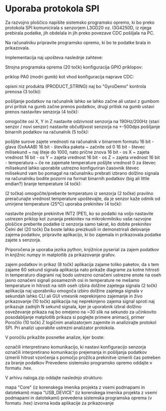 # Uporaba protokola SPI

Za razvojno ploščico napišite sistemsko programsko opremo, ki bo preko protokola SPI komunicirala s senzorjem L3GD20 oz. I3G4250D, iz njega prebirala podatke, jih obdelala in jih preko povezave CDC pošiljala na PC.

Na računalniku pripravite programsko opremo, ki bo te podatke brala in prikazovala.

Implementacija naj upošteva naslednje zahteve:

Strojna programska oprema (20 točk)
konfiguracija GPIO priklopov:

priklop PA0 (modri gumb) kot vhod
konfiguracija naprave CDC:

opisni niz produkta (PRODUCT_STRING) naj bo "GyroDemo"
kontrola prenosa (3 točki):

pošiljanje podatkov na računalnik lahko se lahko začne ali ustavi z gumbom
prvi pritisk na gumb začne prenos podatkov, drugi pritisk na gumb ustavi prenos
nastavitev senzorja (4 točk):

omogočite osi X, Y in Z
nastavite odzivnost senzorja na 190Hz/200Hz (stari senzor / novi senzor)
nastavite občutljivost senzorja na +-500dps
pošiljanje binarnih podatkov na računalnik (5 točk):

pošljite surove zajete vrednosti na računalnik v binarnem formatu
16 bit - glava (0xAAAB)
16 bit - številka paketa ~ začnite od 0
16 bit - števec milisekund ~ naj šteje do 1000, nato prične znova
16 bit - os X ~ zajeta vrednost
16 bit - os Y ~ zajeta vrednost
16 bit - os Z ~ zajeta vrednost
16 bit - temperatura ~ če ne zajemate temperature pošljite vrednost 0
za števec milisekund lahko uporabite ustrezno konfiguriran časovnik
števec milisekund vam bo pomagal na računalniku prebrati izbrano dolžino signala
na računalniku bodite pozorni na format binarnih podatkov (big ali little endian?)
branje temperature (4 točk):

(2 točka) omogočite/preberite temperaturo iz senzorja
(2 točke) pravilno preračunajte vrednost temperature
upoštevajte, da je senzor kaže odmik od umirjene temperature (25°C)
uporaba prekinitev (4 točk):

nastavite proženje prekinitve INT2 (PE1), ko so podatki na voljo
nastavite ustrezen priklop kot zunanja prekinitev na mikrokrmilniku vaše razvojne ploščice
preberite podatke iz senzorja samo takrat, ko dobite prekinitev
Čelni del (20 točk)
Da boste lahko preizkusili in demonstrirali delovanje zajema podatkov, pripravite aplikacijo, ki bo zajemala in prikazovala podatke zajete s senzorja.

Priporočena je uporaba jezika python, knjižnice pyserial za zajem podatkov in knjižnic numpy in matplotlib za prikazovanje grafov.

zajem podatkov in prikaz (8 točk)
aplikacija zajame toliko paketov, da s tem zajame 60 sekund signala
aplikacija nato prikaže diagrame za kotne hitrosti in temperaturo
diagrami naj bodo ustrezno označeni
ustrezne enote na oseh
jasno označeni signali posameznih osi in temperature
ne mešamo temperature in hitrosti na istih oseh
izbira dolžine zajetega signala (2 točk)
aplikacija naj uporabniku omogoča izbiro dolžine zajetega signala v sekundah
lahko CLI ali GUI vmesnik
neprekinjeno zajemanje in živo prikazovanje (10 točk)
aplikacija naj neprekinjeno zajema signal
sproti naj prikazuje zadnjih N sekund signala, kjer je uporabnik izbral dolžino
osveževanje prikaza naj bo omejeno na ~30 slik na sekundo
za učinkovito posodabljanje matplotlib prikaza si poglejte primere animacij, primer
Poročilo (10 točk)
Z logičnim analizatorjem zajemite in analizirajte protokol SPI. Pri analizi uporabite ustrezni analizator protokola.

V poročilu prikažite posnetke analize, kjer boste:

označili interpretirano komunikacijo, ki nastavi konfiguracijo senzorja
označili interpretirano komunikacijo prejemanja in pošiljanja podatkov
izmerili hitrost vzorčenja s pomočjo prožilca prekinitve
izmerili čas potreben za branje podatkov
Prevedeno sistemsko programsko opremo oddajte v formatu .hex.

V arhivu naloga.zip oddajte naslednjo strukturo:

mapa "Core" (iz korenskega imenika projekta z vsemi podmapami in datotekami)
mapa "USB_DEVICE" (iz korenskega imenika projekta z vsemi podmapami in datotekami)
prevedena sistemska programska oprema (v formatu .hex)
izvorna koda aplikacije za prikazovanje
